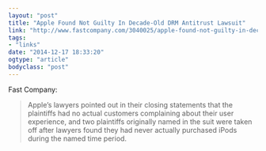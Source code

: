 ```yaml
---
layout: "post"
title: "Apple Found Not Guilty In Decade-Old DRM Antitrust Lawsuit"
link: "http://www.fastcompany.com/3040025/apple-found-not-guilty-in-decade-old-antitrust-lawsuit"
tags: 
- "links"
date: "2014-12-17 18:33:20"
ogtype: "article"
bodyclass: "post"
---
```


Fast Company:

> Apple’s lawyers pointed out in their closing statements that the plaintiffs had no actual customers complaining about their user experience, and two plaintiffs originally named in the suit were taken off after lawyers found they had never actually purchased iPods during the named time period.
